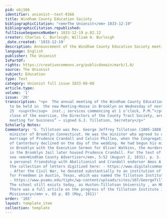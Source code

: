 ```yaml
---
pid: obj166
identifier: unionist--text-0166
title: Windham County Education Society
bibliographicCitation: "<em>The Unionist</em> 1833-12-19"
bibliographicCitation.republished: 
fullIssueSequenceNumber: 1833-12-19 p.02.12
creator: Charles C. Burleigh; William H. Burleigh
_date.created: '1833-12-19'
description: Announcement of the Windham County Education Society meeting
language: English
publisher: The Unionist
IsPartOf: 
rights: https://creativecommons.org/publicdomain/mark/1.0/
source: The Unionist
subject: Education
type: Text
category: Unionist full issue 1833-08-08
article.type: 
volume: '1'
issue: '20'
transcription: "<p>  The annual meeting of the Windham County Education Society is
  to be held in  the new Meeting-House in Brooklyn on Wednesday of next week, the
  25  <sup>th</sup>  inst.; services commencing at 1 o’clock, P.M.”</p><p>  At the
  close of the exercise, the Directors of the County Tract Society, are  to hold a
  meeting for business” – signed G.J. Tillotson, Secretary</p>"
Scholarly Notes: 
Commentary: 'G. Tillotson was Rev. George Jeffrey Tillotson (1805-1888), Congregational
  minister of Brooklyn Connecticut. He was the minister who agreed to officiate the
  marriage of Prudence Crandall and Calvin Philleo, when the Congregational minister
  of Canterbury declined on the day of the wedding. He had begun his ministerial career
  in Brooklyn with the Execution Sermon for Oliver Watkins, the murderer whose cell
  in the Brooklyn Jail later housed Prudence Crandall. For the text of that sermon,
  see <em>Windham County Advertiser</em>, 5:52 (August 2, 1831), p. 3. Tillotson had
  a personal friendship with Abolitionist and Crandall endorser Amos A. Phelps; see
  the collection of letters digitized here: - https://www.digitalcommonwealth.org/search?f%5Bname_facet_ssim%5D%5B%5D=Tillotson%2C+George+Jeffrey%2C+1805-1888
  . After the Civil War, he donated substantially to an institution of higher learning
  for Freedmen in Austin, Texas, which was named the Tillotson Institute in his honor
  - https://www.pvamu.edu/tiphc/wp-content/uploads/sites/107/GeorgeTillotson.pdf .
  The school still exists today, as Huston-Tillotson University , an HBCU in Austin.
  There was a full article on the progress of the Tillotson Institute in <em>The American
  Missionary</em> v. 65 p. 85 (May, 1911)'
order: '165'
layout: template_item
collection: template
---
```


